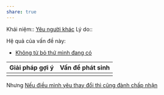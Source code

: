 ```yaml
---
share: true
---
```

Khái niệm:: [Yêu người khác](../../T%E1%BB%AB%20%C4%91i%E1%BB%83n/Trung%20t%C3%ADnh/Y%C3%AAu%20ng%C6%B0%E1%BB%9Di%20kh%C3%A1c.md)
Lý do:: 

Hệ quả của vấn đề này:
- [Không từ bỏ thứ mình đang có](../Kh%C3%B4ng%20t%E1%BB%AB%20b%E1%BB%8F%20th%E1%BB%A9%20m%C3%ACnh%20%C4%91ang%20c%C3%B3.md)


| Giải pháp gợi ý | Vấn đề phát sinh |
| --------------- | ---------------- |
|                 |                  |

Nhưng [Nếu điều mình yêu thay đổi thì cũng đành chấp nhận](../N%E1%BA%BFu%20%C4%91i%E1%BB%81u%20m%C3%ACnh%20y%C3%AAu%20thay%20%C4%91%E1%BB%95i%20th%C3%AC%20c%C5%A9ng%20%C4%91%C3%A0nh%20ch%E1%BA%A5p%20nh%E1%BA%ADn.md)
